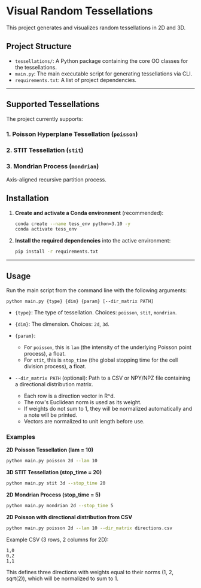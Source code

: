 # Visual Random Tessellations

This project generates and visualizes random tessellations in 2D and 3D.

## Project Structure

- `tessellations/`: A Python package containing the core OO classes for the tessellations.
- `main.py`: The main executable script for generating tessellations via CLI.
- `requirements.txt`: A list of project dependencies.

---

## Supported Tessellations

The project currently supports:

### 1. Poisson Hyperplane Tessellation (`poisson`)

### 2. STIT Tessellation (`stit`)

### 3. Mondrian Process (`mondrian`)
Axis-aligned recursive partition process.

## Installation

1.  **Create and activate a Conda environment** (recommended):
    ```bash
    conda create --name tess_env python=3.10 -y
    conda activate tess_env
    ```

2.  **Install the required dependencies** into the active environment:
    ```bash
    pip install -r requirements.txt
    ```

---

## Usage

Run the main script from the command line with the following arguments:

`python main.py {type} {dim} {param} [--dir_matrix PATH]`

-   `{type}`: The type of tessellation. Choices: `poisson`, `stit`, `mondrian`.
-   `{dim}`: The dimension. Choices: `2d`, `3d`.
-   `{param}`:
    -   For `poisson`, this is `lam` (the intensity of the underlying Poisson point process), a float.
    -   For `stit`, this is `stop_time` (the global stopping time for the cell division process), a float.

-   `--dir_matrix PATH` (optional): Path to a CSV or NPY/NPZ file containing a directional distribution matrix.
    -   Each row is a direction vector in R^d.
    -   The row's Euclidean norm is used as its weight.
    -   If weights do not sum to 1, they will be normalized automatically and a note will be printed.
    -   Vectors are normalized to unit length before use.

### Examples

**2D Poisson Tessellation (lam = 10)**
```bash
python main.py poisson 2d --lam 10
```

**3D STIT Tessellation (stop_time = 20)**
```bash
python main.py stit 3d --stop_time 20
```

**2D Mondrian Process (stop_time = 5)**
```bash
python main.py mondrian 2d --stop_time 5
```

**2D Poisson with directional distribution from CSV**
```bash
python main.py poisson 2d --lam 10 --dir_matrix directions.csv
```

Example CSV (3 rows, 2 columns for 2D):
```
1,0
0,2
1,1
```
This defines three directions with weights equal to their norms (1, 2, sqrt(2)), which will be normalized to sum to 1.